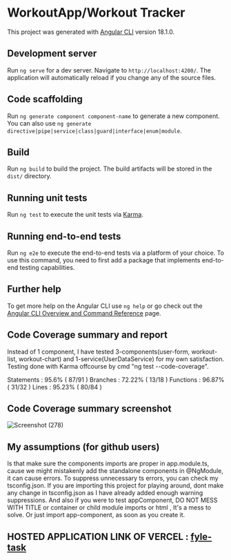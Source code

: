 # WorkoutApp/Workout Tracker

This project was generated with [Angular CLI](https://github.com/angular/angular-cli) version 18.1.0.

## Development server

Run `ng serve` for a dev server. Navigate to `http://localhost:4200/`. The application will automatically reload if you change any of the source files.

## Code scaffolding

Run `ng generate component component-name` to generate a new component. You can also use `ng generate directive|pipe|service|class|guard|interface|enum|module`.

## Build

Run `ng build` to build the project. The build artifacts will be stored in the `dist/` directory.

## Running unit tests

Run `ng test` to execute the unit tests via [Karma](https://karma-runner.github.io).

## Running end-to-end tests

Run `ng e2e` to execute the end-to-end tests via a platform of your choice. To use this command, you need to first add a package that implements end-to-end testing capabilities.

## Further help

To get more help on the Angular CLI use `ng help` or go check out the [Angular CLI Overview and Command Reference](https://angular.dev/tools/cli) page.




## Code Coverage summary and report
Instead of 1 component, I have tested 3-components(user-form, workout-list, workout-chart) and 1-service(UserDataService) for my own satisfaction. Testing done with Karma offcourse by cmd "ng test --code-coverage".

Statements   : 95.6% ( 87/91 )
Branches     : 72.22% ( 13/18 )
Functions    : 96.87% ( 31/32 )
Lines        : 95.23% ( 80/84 )

## Code Coverage summary screenshot

![Screenshot (278)](https://github.com/user-attachments/assets/852bfe58-37ed-46cc-9f06-cd946df5e682)




## My assumptions (for github users)
Is that make sure the components imports are proper in app.module.ts, cause we might mistakenly add the standalone components in @NgModule, it can cause errors. To suppress unnecessary ts errors, you can check my tsconfig.json. If you are importing this project for playing around, dont make any change in tsconfig.json as I have already added enough warning suppressions. And also if you were to test appComponent, DO NOT MESS WITH TITLE or container or child module imports or html , It's a mess to solve. Or just import app-component, as soon as you create it.


## HOSTED  APPLICATION LINK OF VERCEL : [fyle-task](https://fyle-task-eshan-rust.vercel.app/)
